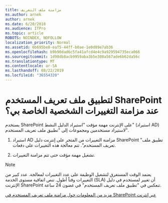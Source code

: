 ```yaml
---
title: مزامنة ملف التعريف
ms.author: arnek
author: arnek
ms.date: 6/20/2018
ms.audience: ITPro
ms.topic: article
ROBOTS: NOINDEX, NOFOLLOW
localization_priority: Normal
ms.assetid: 6b695be8-eaf5-44ff-b0ae-1e0d89e7ab36
ms.openlocfilehash: b9b90dad6c5fa41afcd4e4c9a929594735eca066
ms.sourcegitcommit: 1d98db8acb9959aba3b5e308a567ade6b62da56c
ms.translationtype: MT
ms.contentlocale: ar-SA
ms.lasthandoff: 08/22/2019
ms.locfileid: "36554320"
---
```

# <a name="when-do-my-profile-changes-sync-to-the-sharepoint-user-profile-application"></a>لتطبيق ملف تعريف المستخدم SharePoint عند مزامنة التغييرات الشخصية الخاصة بي؟

يستخدم SharePoint على الإنترنت مهمة مؤقت "استيراد الدليل النشط" (استيراد AD) لاستيراد مستخدمين ومجموعات إلى "تطبيق ملف تعريف المستخدم". 
  
1. استيراد AD مزامنة التغييرات من المتجر على إنترنت دليل SharePoint "تطبيق ملف تعريف المستخدم". تتم معالجة هذه التغييرات على دفعات.
    
2. تشغيل مهمة مؤقت حتى تتم مزامنة التغييرات.
    
> [!NOTE]
> يعتمد الوقت المستغرق لتشغيل الوظيفة على عدد التغييرات لمعالجة. عدد كبير من التغييرات وقتاً أطول. تنص اتفاقية مستوى الخدمة (SLA) أن تغيير لمستخدم في دليل الإنترنت SharePoint تنعكس في "تطبيق ملف تعريف المستخدم" في غضون 24 ساعة. 
  
[مزيد من المعلومات حول مزامنة ملف تعريف المستخدم في SharePoint عبر إنترنت](https://go.microsoft.com/fwlink/?linkid=875671)
  

